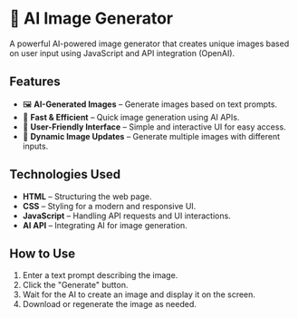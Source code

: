 # 🎨 AI Image Generator

A powerful AI-powered image generator that creates unique images based on user input using JavaScript and API integration (OpenAI).

## Features

- 🖼️ **AI-Generated Images** – Generate images based on text prompts.
- 🚀 **Fast & Efficient** – Quick image generation using AI APIs.
- 🎨 **User-Friendly Interface** – Simple and interactive UI for easy access.
- 🔄 **Dynamic Image Updates** – Generate multiple images with different inputs.

## Technologies Used

- **HTML** – Structuring the web page.
- **CSS** – Styling for a modern and responsive UI.
- **JavaScript** – Handling API requests and UI interactions.
- **AI API** – Integrating AI for image generation.

## How to Use

1. Enter a text prompt describing the image.
2. Click the "Generate" button.
3. Wait for the AI to create an image and display it on the screen.
4. Download or regenerate the image as needed.
